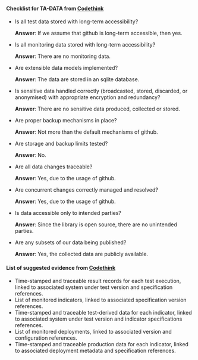 #### Checklist for TA-DATA from [Codethink](https://codethinklabs.gitlab.io/trustable/trustable/print_page.html)

* Is all test data stored with long-term accessibility?

    **Answer**:  If we assume that github is long-term accessible, then yes.

* Is all monitoring data stored with long-term accessibility?

    **Answer**:  There are no monitoring data.

* Are extensible data models implemented?

    **Answer**:  The data are stored in an sqlite database.

* Is sensitive data handled correctly (broadcasted, stored, discarded, or anonymised) with appropriate encryption and redundancy?

    **Answer**:  There are no sensitive data produced, collected or stored.

* Are proper backup mechanisms in place?

    **Answer**:  Not more than the default mechanisms of github.

* Are storage and backup limits tested?

    **Answer**:  No.

* Are all data changes traceable? 

    **Answer**:  Yes, due to the usage of github.

* Are concurrent changes correctly managed and resolved? 

    **Answer**:  Yes, due to the usage of github.

* Is data accessible only to intended parties?

    **Answer**:  Since the library is open source, there are no unintended parties.

* Are any subsets of our data being published?

    **Answer**:  Yes, the collected data are publicly available.

#### List of suggested evidence from [Codethink](https://codethinklabs.gitlab.io/trustable/trustable/print_page.html)

* Time-stamped and traceable result records for each test execution, linked to associated system under test version and specification references.
* List of monitored indicators, linked to associated specification version references.
* Time-stamped and traceable test-derived data for each indicator, linked to associated system under test version and indicator specifications references.
* List of monitored deployments, linked to associated version and configuration references.
* Time-stamped and traceable production data for each indicator, linked to associated deployment metadata and specification references.
